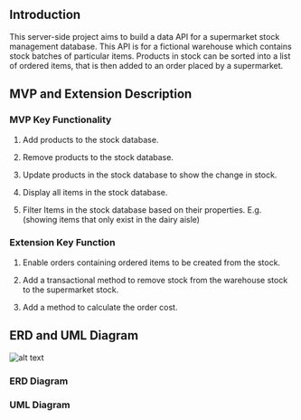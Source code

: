 ## Introduction
This server-side project aims to build a data API for a supermarket stock management database. 
This API is for a fictional warehouse which contains stock batches of particular items. Products in stock can be sorted into a list of ordered items, that is then added to an order placed by a supermarket.

## MVP and Extension Description

### MVP Key Functionality
1. Add products to the stock database.

2. Remove products to the stock database.

3. Update products in the stock database to show the change in stock.

4. Display all items in the stock database.

5. Filter Items in the stock database based on their properties. E.g. (showing items that only exist in the dairy aisle)

### Extension Key Function 

1. Enable orders containing ordered items to be created from the stock.

2. Add a transactional method to remove stock from the warehouse stock to the supermarket stock.

3. Add a method to calculate the order cost.

## ERD and UML Diagram 

![alt text](https://github.com/H8S8/BackendProject/blob/main/UMLandERD.png?raw=true)

### ERD Diagram 

### UML Diagram
